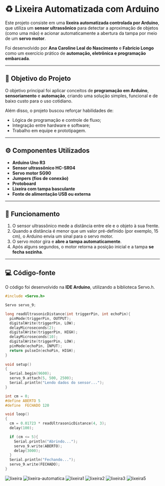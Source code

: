 # ♻️ Lixeira Automatizada com Arduino

Este projeto consiste em uma **lixeira automatizada controlada por Arduino**, que utiliza um **sensor ultrassônico** para detectar a aproximação de objetos (como uma mão) e acionar automaticamente a abertura da tampa por meio de um **servo motor**.

Foi desenvolvido por **Ana Caroline Leal do Nascimento** e **Fabrício Longo** como um exercício prático de **automação, eletrônica e programação embarcada**.

---

## 🧠 Objetivo do Projeto

O objetivo principal foi aplicar conceitos de **programação em Arduino**, **sensoriamento** e **automação**, criando uma solução simples, funcional e de baixo custo para o uso cotidiano.

Além disso, o projeto buscou reforçar habilidades de:
- Lógica de programação e controle de fluxo;
- Integração entre hardware e software;
- Trabalho em equipe e prototipagem.

---

## ⚙️ Componentes Utilizados

- **Arduino Uno R3**
- **Sensor ultrassônico HC-SR04**
- **Servo motor SG90**
- **Jumpers (fios de conexão)**
- **Protoboard**
- **Lixeira com tampa basculante**
- **Fonte de alimentação USB ou externa**

---

## 🔌 Funcionamento

1. O sensor ultrassônico mede a distância entre ele e o objeto à sua frente.  
2. Quando a distância é menor que um valor pré-definido (por exemplo, 15 cm), o Arduino envia um sinal para o servo motor.  
3. O servo motor gira e **abre a tampa automaticamente**.  
4. Após alguns segundos, o motor retorna a posição inicial e a tampa **se fecha sozinha**.

---

## 💻 Código-fonte

O código foi desenvolvido na **IDE Arduino**, utilizando a biblioteca Servo.h.

```cpp
#include <Servo.h>

Servo servo_9;

long readUltrasonicDistance(int triggerPin, int echoPin){
  pinMode(triggerPin, OUTPUT);
  digitalWrite(triggerPin, LOW);
  delayMicroseconds(2);
  digitalWrite(triggerPin, HIGH);
  delayMicroseconds(10);
  digitalWrite(triggerPin, LOW);
  pinMode(echoPin, INPUT);
  return pulseIn(echoPin, HIGH);
}
 
void setup()
{
  Serial.begin(9600);
  servo_9.attach(5, 500, 2500);
  Serial.println("Lendo dados do sensor...");
}

int cm = 0;
#define ABERTO 5
#define  FECHADO 120

void loop()
{
  cm = 0.01723 * readUltrasonicDistance(4, 3);
  delay(100);

  if (cm <= 5){
    Serial.println("Abrindo...");
    servo_9.write(ABERTO);
    delay(3000);
  }
  Serial.println("Fechando...");
  servo_9.write(FECHADO);
}
```
![lixeira](https://github.com/user-attachments/assets/e81026e9-fd1a-474b-9a31-26fe127baf97)
![lixeira-automatica](https://github.com/user-attachments/assets/19052030-e432-4a72-bc2c-91bc9a96914a)
![lixeira1](https://github.com/user-attachments/assets/f7c9fe93-2a01-4b5c-aafb-67b79b7c851b)
![lixeira2](https://github.com/user-attachments/assets/e53a0803-bd7c-4597-83cf-eb287884f890)
![lixeira3](https://github.com/user-attachments/assets/aae66b82-e405-4173-9963-7de6562ae6b6)
![lixeira5](https://github.com/user-attachments/assets/b57f2b0e-65ab-4905-baa2-af150cbbabdd)



